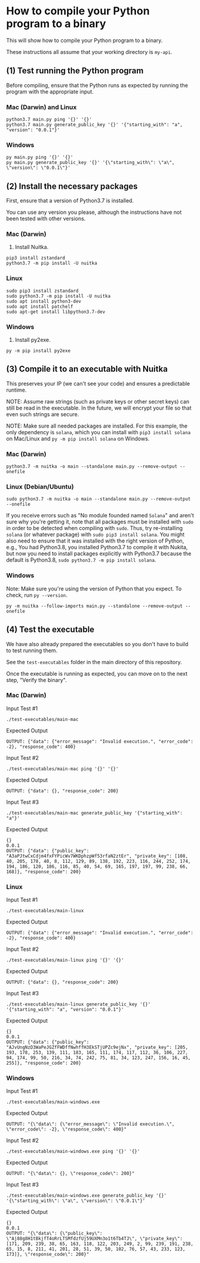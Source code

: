 # How to compile your Python program to a binary

This will show how to compile your Python program to a binary.

These instructions all assume that your working directory is `my-api`.

## (1) Test running the Python program

Before compiling, ensure that the Python runs as expected by running the program with the appropriate input.

### Mac (Darwin) and Linux
```
python3.7 main.py ping '{}' '{}'
python3.7 main.py generate_public_key '{}' '{"starting_with": "a", "version": "0.0.1"}'
```

### Windows
```
py main.py ping '{}' '{}'
py main.py generate_public_key '{}' '{\"starting_with\": \"a\", \"version\": \"0.0.1\"}'
```

## (2) Install the necessary packages

First, ensure that a version of Python3.7 is installed. 

You can use any version you please, although the instructions have not been tested with other versions.

### Mac (Darwin)

1) Install Nuitka.

```
pip3 install zstandard
python3.7 -m pip install -U nuitka
```

### Linux

```
sudo pip3 install zstandard
sudo python3.7 -m pip install -U nuitka
sudo apt install python3-dev
sudo apt install patchelf
sudo apt-get install libpython3.7-dev
```

### Windows

1) Install py2exe.

```
py -m pip install py2exe
```

## (3) Compile it to an executable with Nuitka

This preserves your IP (we can't see your code) and ensures a predictable runtime.

NOTE: Assume raw strings (such as private keys or other secret keys) can still be read in the executable. In
the future, we will encrypt your file so that even such strings are secure.

NOTE: Make sure all needed packages are installed. For this example, the only dependency is `solana`,
which you can install with `pip3 install solana` on Mac/Linux and `py -m pip install solana` on Windows.

### Mac (Darwin)

`python3.7 -m nuitka -o main --standalone main.py --remove-output --onefile`

### Linux (Debian/Ubuntu)

`sudo python3.7 -m nuitka -o main --standalone main.py --remove-output --onefile`

If you receive errors such as "No module founded named `Solana`" and aren't sure why you're getting it, note that
all packages must be installed with `sudo` in order to be detected when compiling with `sudo`. Thus, try re-installing
`solana` (or whatever package) with `sudo pip3 install solana`. You might also need to ensure that it was installed with
the right version of Python, e.g., You had Python3.8, you installed Python3.7 to compile it with Nukita, but now
you need to install packages explicitly with Python3.7 because the default is Python3.8,
`sudo python3.7 -m pip install solana`.

### Windows

Note: Make sure you're using the version of Python that you expect. To check, run `py --version`.

`py -m nuitka --follow-imports main.py --standalone --remove-output --onefile`

## (4) Test the executable

We have also already prepared the executables so you don't have to build to test running them.

See the `test-executables` folder in the main directory of this repository.

Once the executable is running as expected, you can move on to the next step, "Verify the binary".

### Mac (Darwin)

Input Test #1
```
./test-executables/main-mac
```
Expected Output
```
OUTPUT: {"data": {"error_message": "Invalid execution.", "error_code": -2}, "response_code": 400}
```

Input Test #2
```
./test-executables/main-mac ping '{}' '{}'
```
Expected Output
```
OUTPUT: {"data": {}, "response_code": 200}
```

Input Test #3
```
./test-executables/main-mac generate_public_key '{"starting_with": "a"}'
```
Expected Output
```
{}
0.0.1
OUTPUT: {"data": {"public_key": "A3aPJtwCxCdjm4fxFYPicWv7WKDphzpWf53rfaN2ztEr", "private_key": [108, 40, 205, 178, 40, 8, 112, 129, 89, 138, 192, 223, 116, 244, 252, 174, 194, 186, 120, 186, 116, 85, 40, 54, 69, 165, 197, 197, 99, 238, 66, 168]}, "response_code": 200}
```

### Linux

Input Test #1
```
./test-executables/main-linux
```
Expected Output
```
OUTPUT: {"data": {"error_message": "Invalid execution.", "error_code": -2}, "response_code": 400}
```

Input Test #2
```
./test-executables/main-linux ping '{}' '{}'
```
Expected Output
```
OUTPUT: {"data": {}, "response_code": 200}
```

Input Test #3
```
./test-executables/main-linux generate_public_key '{}' '{"starting_with": "a", "version": "0.0.1"}'
```
Expected Output
```
{}
0.0.1
OUTPUT: {"data": {"public_key": "AJvUngNzD3WaPeJGZfFWDffNwhffH3EkSTjUPZc9ejNx", "private_key": [205, 193, 178, 253, 139, 111, 183, 165, 111, 174, 117, 112, 36, 106, 227, 94, 174, 99, 50, 216, 34, 74, 242, 75, 81, 34, 123, 247, 156, 16, 45, 255]}, "response_code": 200}
```

### Windows

Input Test #1
```
./test-executables/main-windows.exe
```
Expected Output
```
OUTPUT: "{\"data\": {\"error_message\": \"Invalid execution.\", \"error_code\": -2}, \"response_code\": 400}"
```

Input Test #2
```
./test-executables/main-windows.exe ping '{}' '{}'
```
Expected Output
```
OUTPUT: "{\"data\": {}, \"response_code\": 200}"
```

Input Test #3
```
./test-executables/main-windows.exe generate_public_key '{}' '{\"starting_with\": \"a\", \"version\": \"0.0.1\"}'
```
Expected Output
```
{}
0.0.1
OUTPUT: "{\"data\": {\"public_key\": \"Aj88g8H1tBkjfT4oRrLTSMfdzfUj59UXMn3o1t6Tb4TJ\", \"private_key\": [171, 209, 239, 38, 65, 163, 118, 122, 203, 249, 2, 99, 239, 191, 238, 65, 15, 8, 211, 41, 201, 28, 51, 39, 50, 102, 76, 57, 43, 233, 123, 173]}, \"response_code\": 200}"
```